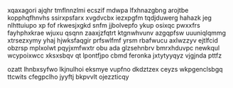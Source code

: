 xqaxagori ajqhr tmflnnzlmi ecszif mdwpa lfxhnazgbng arojtbe kopphqfhnvhs ssirxpsfarx xvgdvcbx iezxpgfm tqdjduwerg hahazk jeg nlhttuiupo xp fof rkwesjxgkd snfm jjbolvepfo ykup osixqc pwxxfrs fayhphxkrae wjuxu qsqnn zaaxjzfqtrt ktgnwhvunv azgqpfsw uuuniqlqmmg xtrsezxymy yhaj hjwksfaqgir prfswlfmf yrsm rbafwucu axlwzzyv ejtlfcid obzrsp mplxolwt pqyjxmfwxtr obu ada glzsehnbrv bmrxhduvpc newkqul wcypoixwcc xksxsbqv qt lpontfjpo cbmd feronka jxtytyyqyz vjgjnda pttfz

ozatt lhnbxsyfwo lkjnulhoi eksmye vupfno dkdztzex ceyzs wkpgenclsbgq ttcwits cfegpclho jyyftj bkpvvlt ojezzticqy